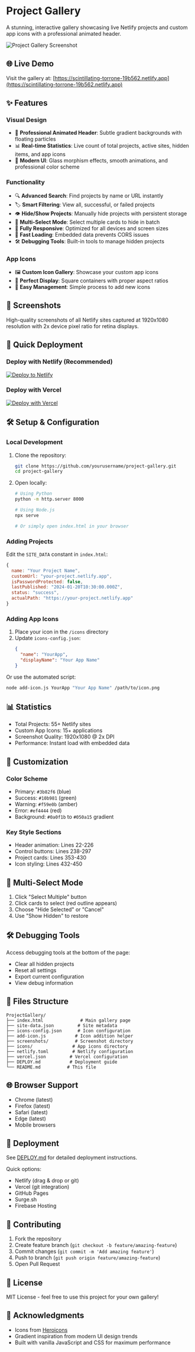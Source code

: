 # Project Gallery

A stunning, interactive gallery showcasing live Netlify projects and custom app icons with a professional animated header.

![Project Gallery Screenshot](screenshot.png)

## 🌐 Live Demo

Visit the gallery at: [https://scintillating-torrone-19b562.netlify.app](https://scintillating-torrone-19b562.netlify.app)

## ✨ Features

### Visual Design
- 🎨 **Professional Animated Header**: Subtle gradient backgrounds with floating particles
- 📊 **Real-time Statistics**: Live count of total projects, active sites, hidden items, and app icons
- 🌈 **Modern UI**: Glass morphism effects, smooth animations, and professional color scheme

### Functionality
- 🔍 **Advanced Search**: Find projects by name or URL instantly
- 🏷️ **Smart Filtering**: View all, successful, or failed projects
- 👁️ **Hide/Show Projects**: Manually hide projects with persistent storage
- 🎯 **Multi-Select Mode**: Select multiple cards to hide in batch
- 📱 **Fully Responsive**: Optimized for all devices and screen sizes
- 🚀 **Fast Loading**: Embedded data prevents CORS issues
- 🛠️ **Debugging Tools**: Built-in tools to manage hidden projects

### App Icons
- 🖼️ **Custom Icon Gallery**: Showcase your custom app icons
- 📐 **Perfect Display**: Square containers with proper aspect ratios
- 🔄 **Easy Management**: Simple process to add new icons

## 📸 Screenshots

High-quality screenshots of all Netlify sites captured at 1920x1080 resolution with 2x device pixel ratio for retina displays.

## 🚀 Quick Deployment

### Deploy with Netlify (Recommended)

[![Deploy to Netlify](https://www.netlify.com/img/deploy/button.svg)](https://app.netlify.com/start/deploy?repository=https://github.com/yourusername/project-gallery)

### Deploy with Vercel

[![Deploy with Vercel](https://vercel.com/button)](https://vercel.com/new/clone?repository-url=https://github.com/yourusername/project-gallery)

## 🛠️ Setup & Configuration

### Local Development

1. Clone the repository:
   ```bash
   git clone https://github.com/yourusername/project-gallery.git
   cd project-gallery
   ```

2. Open locally:
   ```bash
   # Using Python
   python -m http.server 8000
   
   # Using Node.js
   npx serve
   
   # Or simply open index.html in your browser
   ```

### Adding Projects

Edit the `SITE_DATA` constant in `index.html`:

```javascript
{
  name: "Your Project Name",
  customUrl: "your-project.netlify.app",
  isPasswordProtected: false,
  lastPublished: "2024-01-20T10:30:00.000Z",
  status: "success",
  actualPath: "https://your-project.netlify.app"
}
```

### Adding App Icons

1. Place your icon in the `/icons` directory
2. Update `icons-config.json`:
   ```json
   {
     "name": "YourApp",
     "displayName": "Your App Name"
   }
   ```

Or use the automated script:
```bash
node add-icon.js YourApp "Your App Name" /path/to/icon.png
```

## 📊 Statistics

- Total Projects: 55+ Netlify sites
- Custom App Icons: 15+ applications
- Screenshot Quality: 1920x1080 @ 2x DPI
- Performance: Instant load with embedded data

## 🎨 Customization

### Color Scheme
- Primary: `#3b82f6` (blue)
- Success: `#10b981` (green)
- Warning: `#f59e0b` (amber)
- Error: `#ef4444` (red)
- Background: `#0a0f1b` to `#050a15` gradient

### Key Style Sections
- Header animation: Lines 22-226
- Control buttons: Lines 238-297
- Project cards: Lines 353-430
- Icon styling: Lines 432-450

## 📱 Multi-Select Mode

1. Click "Select Multiple" button
2. Click cards to select (red outline appears)
3. Choose "Hide Selected" or "Cancel"
4. Use "Show Hidden" to restore

## 🛠️ Debugging Tools

Access debugging tools at the bottom of the page:
- Clear all hidden projects
- Reset all settings
- Export current configuration
- View debug information

## 📄 Files Structure

```
ProjectGallery/
├── index.html              # Main gallery page
├── site-data.json         # Site metadata
├── icons-config.json      # Icon configuration
├── add-icon.js           # Icon addition helper
├── screenshots/          # Screenshot directory
├── icons/               # App icons directory
├── netlify.toml         # Netlify configuration
├── vercel.json         # Vercel configuration
├── DEPLOY.md           # Deployment guide
└── README.md          # This file
```

## 🌐 Browser Support

- Chrome (latest)
- Firefox (latest)
- Safari (latest)
- Edge (latest)
- Mobile browsers

## 🚀 Deployment

See [DEPLOY.md](DEPLOY.md) for detailed deployment instructions.

Quick options:
- Netlify (drag & drop or git)
- Vercel (git integration)
- GitHub Pages
- Surge.sh
- Firebase Hosting

## 🤝 Contributing

1. Fork the repository
2. Create feature branch (`git checkout -b feature/amazing-feature`)
3. Commit changes (`git commit -m 'Add amazing feature'`)
4. Push to branch (`git push origin feature/amazing-feature`)
5. Open Pull Request

## 📄 License

MIT License - feel free to use this project for your own gallery!

## 🙏 Acknowledgments

- Icons from [Heroicons](https://heroicons.com)
- Gradient inspiration from modern UI design trends
- Built with vanilla JavaScript and CSS for maximum performance